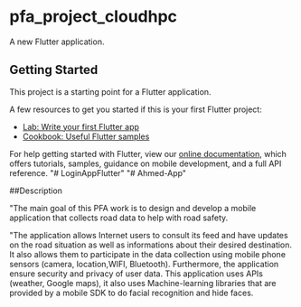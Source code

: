 # pfa_project_cloudhpc

A new Flutter application.

## Getting Started

This project is a starting point for a Flutter application.

A few resources to get you started if this is your first Flutter project:

- [Lab: Write your first Flutter app](https://flutter.dev/docs/get-started/codelab)
- [Cookbook: Useful Flutter samples](https://flutter.dev/docs/cookbook)

For help getting started with Flutter, view our
[online documentation](https://flutter.dev/docs), which offers tutorials,
samples, guidance on mobile development, and a full API reference.
"# LoginAppFlutter" 
"# Ahmed-App" 

##Description

"The main goal of this PFA work is to design and develop a mobile application that collects road data to help with road safety.

"The application allows Internet users to consult its feed and have updates on the road situation as well as informations about their desired destination. It also allows them to participate in the data collection using mobile phone sensors (camera, location,WIFI, Bluetooth). Furthermore, the application ensure security and privacy of user data. This application uses APIs (weather, Google maps), it also uses Machine-learning libraries that are provided by a mobile SDK to do facial recognition and hide faces.
